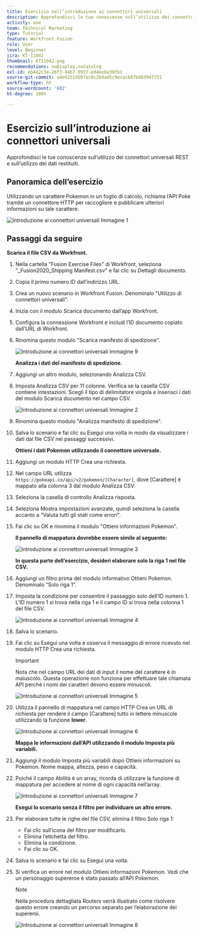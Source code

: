 ```yaml
---
title: Esercizio sull’introduzione ai connettori universali
description: Approfondisci le tue conoscenze sull’utilizzo dei connettori universali REST e sull’utilizzo dei dati restituiti.
activity: use
team: Technical Marketing
type: Tutorial
feature: Workfront Fusion
role: User
level: Beginner
jira: KT-11042
thumbnail: KT11042.png
recommendations: noDisplay,noCatalog
exl-id: eb442c3e-26f3-44b7-9937-ed4eeba39fb1
source-git-commit: a4e61514567ac8c2b4ad5c9ecacb87bd83947731
workflow-type: ht
source-wordcount: '602'
ht-degree: 100%

---
```


# Esercizio sull’introduzione ai connettori universali

Approfondisci le tue conoscenze sull’utilizzo dei connettori universali REST e sull’utilizzo dei dati restituiti.

## Panoramica dell’esercizio

Utilizzando un carattere Pokemon in un foglio di calcolo, richiama l’API Poke tramite un connettore HTTP per raccogliere e pubblicare ulteriori informazioni su tale carattere.

![Introduzione ai connettori universali Immagine 1](../12-exercises/assets/introduction-to-universal-connectors-walkthrough-1.png)

## Passaggi da seguire

**Scarica il file CSV da Workfront.**

1. Nella cartella &quot;Fusion Exercise Files&quot; di Workfront, seleziona &quot;_Fusion2020_Shipping Manifest.csv&quot; e fai clic su Dettagli documento.
1. Copia il primo numero ID dall’indirizzo URL.
1. Crea un nuovo scenario in Workfront Fusion. Denominalo &quot;Utilizzo di connettori universali&quot;.
1. Inizia con il modulo Scarica documento dall’app Workfront.
1. Configura la connessione Workfront e includi l’ID documento copiato dall’URL di Workfront.
1. Rinomina questo modulo &quot;Scarica manifesto di spedizione&quot;.

   ![Introduzione ai connettori universali Immagine 9](../12-exercises/assets/introduction-to-universal-connectors-walkthrough-9.png)

   **Analizza i dati del manifesto di spedizione.**

1. Aggiungi un altro modulo, selezionando Analizza CSV.
1. Imposta Analizza CSV per 11 colonne. Verifica se la casella CSV contiene intestazioni. Scegli il tipo di delimitatore virgola e inserisci i dati del modulo Scarica documento nel campo CSV.

   ![Introduzione ai connettori universali Immagine 2](../12-exercises/assets/introduction-to-universal-connectors-walkthrough-2.png)

1. Rinomina questo modulo &quot;Analizza manifesto di spedizione&quot;.
1. Salva lo scenario e fai clic su Esegui una volta in modo da visualizzare i dati dal file CSV nei passaggi successivi.

   **Ottieni i dati Pokemon utilizzando il connettore universale.**

1. Aggiungi un modulo HTTP Crea una richiesta.
1. Nel campo URL utilizza `https://pokeapi.co/api/v2/pokemon/[Character]`, dove [Carattere] è mappato alla colonna 3 dal modulo Analizza CSV.
1. Seleziona la casella di controllo Analizza risposta.
1. Seleziona Mostra impostazioni avanzate, quindi seleziona la casella accanto a &quot;Valuta tutti gli stati come errori&quot;.
1. Fai clic su OK e rinomina il modulo &quot;Ottieni informazioni Pokemon&quot;.

   **Il pannello di mappatura dovrebbe essere simile al seguente:**

   ![Introduzione ai connettori universali Immagine 3](../12-exercises/assets/introduction-to-universal-connectors-walkthrough-3.png)

   **In questa parte dell’esercizio, desideri elaborare solo la riga 1 nel file CSV.**

1. Aggiungi un filtro prima del modulo informativo Ottieni Pokemon. Denominalo “Solo riga 1”.
1. Imposta la condizione per consentire il passaggio solo dell’ID numero 1. L’ID numero 1 si trova nella riga 1 e il campo ID si trova nella colonna 1 del file CSV.

   ![Introduzione ai connettori universali Immagine 4](../12-exercises/assets/introduction-to-universal-connectors-walkthrough-4.png)

1. Salva lo scenario.
1. Fai clic su Esegui una volta e osserva il messaggio di errore ricevuto nel modulo HTTP Crea una richiesta.

   >[!IMPORTANT]
   >
   >Nota che nel campo URL dei dati di input il nome del carattere è in maiuscolo. Questa operazione non funziona per effettuare tale chiamata API perché i nomi dei caratteri devono essere minuscoli.

   ![Introduzione ai connettori universali Immagine 5](../12-exercises/assets/introduction-to-universal-connectors-walkthrough-5.png)

1. Utilizza il pannello di mappatura nel campo HTTP Crea un URL di richiesta per rendere il campo [Carattere] tutto in lettere minuscole utilizzando la funzione **lower**.

   ![Introduzione ai connettori universali Immagine 6](../12-exercises/assets/introduction-to-universal-connectors-walkthrough-6.png)

   **Mappa le informazioni dall’API utilizzando il modulo Imposta più variabili.**

1. Aggiungi il modulo Imposta più variabili dopo Ottieni informazioni su Pokemon. Nome mappa, altezza, peso e capacità.
1. Poiché il campo Abilità è un array, ricorda di utilizzare la funzione di mappatura per accedere al nome di ogni capacità nell’array.

   ![Introduzione ai connettori universali Immagine 7](../12-exercises/assets/introduction-to-universal-connectors-walkthrough-7.png)

   **Esegui lo scenario senza il filtro per individuare un altro errore.**

1. Per elaborare tutte le righe del file CSV, elimina il filtro Solo riga 1:

   + Fai clic sull’icona del filtro per modificarlo.
   + Elimina l’etichetta del filtro.
   + Elimina la condizione.
   + Fai clic su OK.

1. Salva lo scenario e fai clic su Esegui una volta.
1. Si verifica un errore nel modulo Ottieni informazioni Pokemon. Vedi che un personaggio supereroe è stato passato all’API Pokemon.

   >[!NOTE]
   >
   >Nella procedura dettagliata Routers verrà illustrato come risolvere questo errore creando un percorso separato per l’elaborazione dei supereroi.

   ![Introduzione ai connettori universali Immagine 8](../12-exercises/assets/introduction-to-universal-connectors-walkthrough-8.png)

